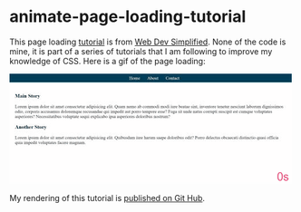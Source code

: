# animate-page-loading-tutorial

This page loading [tutorial](https://www.youtube.com/watch?v=nJ81DFmgHdU&list=PLZlA0Gpn_vH8mpXIUHjWoMAAgoCEinL0R&index=6&t=0s) is from [Web Dev Simplified](https://www.youtube.com/channel/UCFbNIlppjAuEX4znoulh0Cw). None of the code is mine, it is part of a series of tutorials that I am following to improve my knowledge of CSS. Here is a gif of the page loading:


![animation gif](assets/gif/Profile-20200106T130457.gif)



My rendering of this tutorial is [published on Git Hub](https://martucazpo.github.io/animate-page-loading-tutorial/).